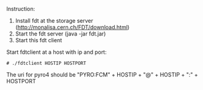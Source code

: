 Instruction:

1. Install fdt at the storage server (http://monalisa.cern.ch/FDT/download.html)
2. Start the fdt server (java -jar fdt.jar)
3. Start this fdt client

Start fdtclient at a host with ip and port:

```
# ./fdtclient HOSTIP HOSTPORT
```

The uri for pyro4 should be "PYRO:FCM" + HOSTIP + "@" + HOSTIP + ":" + HOSTPORT
